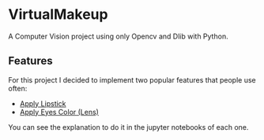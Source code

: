 # VirtualMakeup

A Computer Vision project using only Opencv and Dlib with Python.

## Features

For this project I decided to implement two popular features that people use often:

- [Apply Lipstick](https://github.com/cscovino/VirtualMakeup/blob/master/VirtualMakeup_ApplyLipstick.ipynb)
- [Apply Eyes Color (Lens)](https://github.com/cscovino/VirtualMakeup/blob/master/VirtualMakeup_EyesColor.ipynb)

You can see the explanation to do it in the jupyter notebooks of each one.
